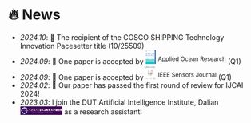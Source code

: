 # 🔥 News
- *2024.10*: 🎉 The recipient of the COSCO SHIPPING Technology Innovation Pacesetter title (10/25509)
- *2024.09*: 🎉 One paper is accepted by <img src='./images/apor.png' style='width: 1.5em;'> <sup>Applied Ocean Research</sup> (Q1) 
- *2024.09*: 🎉 One paper is accepted by <img src='./images/JS.png' style='width: 1.5em;'> <sup>IEEE Sensors Journal</sup> (Q1)
- *2024.02*: 🎉 Our paper has passed the first round of review for IJCAI 2024!
- *2023.03*: I join the DUT Artificial Intelligence Institute, Dalian <img src='./images/dutAI.png' style='width: 6em;'> as a research assistant!
